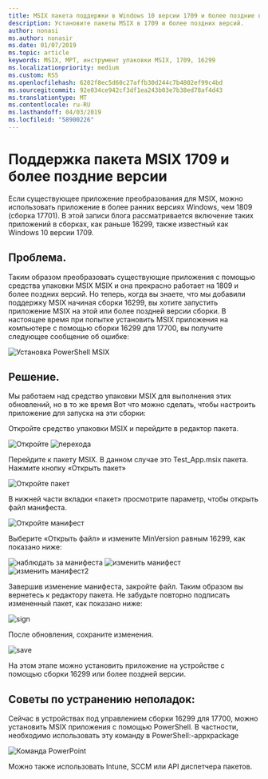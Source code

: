 ```yaml
---
title: MSIX пакета поддержки в Windows 10 версии 1709 и более поздние версии
description: Установите пакеты MSIX в 1709 и более поздних версий.
author: nonasi
ms.author: nonasir
ms.date: 01/07/2019
ms.topic: article
keywords: MSIX, MPT, инструмент упаковки MSIX, 1709, 16299
ms.localizationpriority: medium
ms.custom: RS5
ms.openlocfilehash: 6202f8ec5d60c27affb30d244c7b4802ef99c4bd
ms.sourcegitcommit: 92e034ce942cf3df1ea243b03e7b38ed78af4d43
ms.translationtype: MT
ms.contentlocale: ru-RU
ms.lasthandoff: 04/03/2019
ms.locfileid: "58900226"
---
```

# <a name="msix-package-support-on-1709-and-later"></a>Поддержка пакета MSIX 1709 и более поздние версии

Если существующее приложение преобразования для MSIX, можно использовать приложение в более ранних версиях Windows, чем 1809 (сборка 17701). В этой записи блога рассматривается включение таких приложений в сборках, как раньше 16299, также известный как Windows 10 версии 1709. 
 
 
## <a name="problem"></a>Проблема.
Таким образом преобразовать существующие приложения с помощью средства упаковки MSIX MSIX и она прекрасно работает на 1809 и более поздних версий. Но теперь, когда вы знаете, что мы добавили поддержку MSIX начиная сборки 16299, вы хотите запустить приложение MSIX на этой или более поздней версии сборки. В настоящее время при попытке установить MSIX приложения на компьютере с помощью сборки 16299 для 17700, вы получите следующее сообщение об ошибке: 

![Установка PowerShell MSIX](images/mpt_blog_0.jpg)

## <a name="solution"></a>Решение.
Мы работаем над средство упаковки MSIX для выполнения этих обновлений, но в то же время Вот что можно сделать, чтобы настроить приложение для запуска на эти сборки:
 
Откройте средство упаковки MSIX и перейдите в редактор пакета.

![Откройте](images/mpt_blog_1.jpg) 
![перехода](images/mpt_blog_2.jpg)


Перейдите к пакету MSIX. В данном случае это Test_App.msix пакета. Нажмите кнопку «Открыть пакет»

![Откройте пакет](images/mpt_blog_3.jpg)

В нижней части вкладки «пакет» просмотрите параметр, чтобы открыть файл манифеста. 

![Откройте манифест](images/mpt_blog_4.jpg)

Выберите «Открыть файл» и измените MinVersion равным 16299, как показано ниже:

![наблюдать за манифеста](images/mpt_blog_5.jpg)
![изменить манифест](images/mpt_blog_6.jpg)
![изменить манифест2](images/mpt_blog_7.jpg)

Завершив изменение манифеста, закройте файл. Таким образом вы вернетесь к редактору пакета.
Не забудьте повторно подписать измененный пакет, как показано ниже:

![sign](images/mpt_blog_9.jpg)

После обновления, сохраните изменения.

![save](images/mpt_blog_10.jpg)

На этом этапе можно установить приложение на устройстве с помощью сборки 16299 или более поздней версии.
 


 
## <a name="troubleshooting-tips"></a>Советы по устранению неполадок:
Сейчас в устройствах под управлением сборки 16299 для 17700, можно установить MSIX приложения с помощью PowerShell. В частности, необходимо использовать эту команду в PowerShell:-appxpackage <path to MSIX package>

![Команда PowerPoint](images/mpt_blog_11.jpg)

Можно также использовать Intune, SCCM или API диспетчера пакетов.



